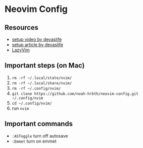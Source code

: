 # Neovim Config

## Resources

- [setup video by devaslife](https://youtu.be/fFHlfbKVi30)
- [setup article by devaslife](https://www.devas.life/effective-neovim-setup-for-web-development-towards-2024/)
- [LazyVim](https://www.lazyvim.org/)

## Important steps (on Mac)

1. `rm -rf ~/.local/state/nvim/`
2. `rm -rf ~/.local/share/nvim/`
3. `rm -rf ~/.config/nvim/`
4. `git clone https://github.com/noah-hrbth/neovim-config.git ~/.config/nvim`
5. `cd ~/.config/nvim/`
6. run `nvim`

## Important commands

- `:ASToggle` turn off autosave
- `:Emmet` turn on emmet
